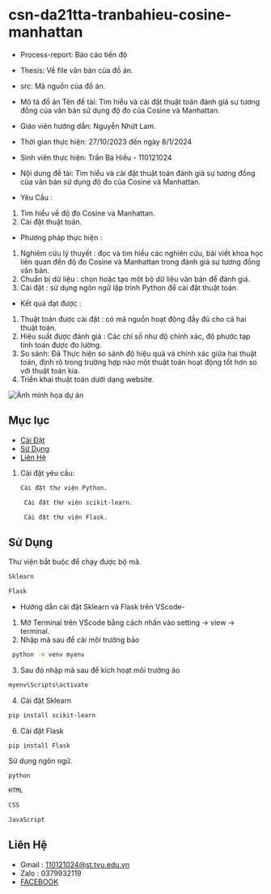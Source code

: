 # csn-da21tta-tranbahieu-cosine-manhattan
- Process-report: Báo cáo tiến độ
- Thesis: Về file văn bản của đồ án.
- src: Mã nguồn của đồ án.
- Mô tả đồ án
Tên đề tài: Tìm hiểu và cài đặt thuật toán đánh giá sự tương đồng của văn bản sử dụng độ đo của Cosine và Manhattan.
- Giáo viên hướng dẫn: Nguyễn Nhứt Lam.
- Thời gian thực hiện: 27/10/2023 đến ngày 8/1/2024
- Sinh viên thực hiện: Trần Bá Hiếu - 110121024
- Nội dung đề tài: Tìm hiểu và cài đặt thuật toán đánh giá sự tương đồng của văn bản sử dụng độ đo của Cosine và Manhattan.

- Yêu Cầu :
1. Tìm hiểu về độ đo Cosine và Manhattan.
2. Cài đặt thuật toán.
-	Phương pháp thực hiện :
1.	Nghiêm cứu lý thuyết : đọc và tìm hiểu các nghiên cứu, bài viết khoa học liên quan đến độ đo Cosine và Manhattan trong đánh giá sự tương đồng văn bản.
2.	Chuẩn bị dữ liệu : chọn hoặc tạo một bộ dữ liệu văn bản để đánh giá.
3.	Cài đặt : sử dụng ngôn ngữ lập trình Python để cài đặt thuật toán.
-	Kết quả đạt được :
1.	Thuật toán được cài đặt : có mã nguồn hoạt động đầy đủ cho cả hai thuật toán.
2.	Hiệu suất được đánh giá : Các chỉ số như độ chính xác, độ phước tạp tính toán được đo lường.
3.	So sánh: Đã Thực hiện so sánh độ hiệu quả và chính xác giữa hai thuật toán, định rõ trong trường hợp nào một thuật toán hoạt động tốt hơn so với thuật toán kia.
4.  Triển khai thuật toán dưới dạng website.

![Ảnh minh họa dự án](https://www.python.org/static/community_logos/python-logo.png)

## Mục lục
- [Cài Đặt](#cài-đặt)
- [Sử Dụng](#sử-dụng)
- [Liên Hệ](#liên-hệ)
1. Cài đặt yêu cầu:
    ```bash
    Cài đặt thư viện Python.
    ```
   ```bash
    Cài đặt thư viện scikit-learn.
   ``` 
   ```bash
    Cài đặt thư viện Flask.
   ```
## Sử Dụng
Thư viện bắt buộc để chạy được bộ mã.

```bash
Sklearn
```
```bash
Flask
```
- Hướng dẫn cài đặt Sklearn và Flask trên VScode-
1. Mở Terminal trên VScode bằng cách nhấn vào setting -> view -> terminal.
2. Nhập mã sau đề cài môi trường bảo
```bash
 python -m venv myenv
```
3. Sau đó nhập mã sau để kích hoạt môi trường ảo
```bash
myenv\Scripts\activate
```
4. Cài đặt Sklearn
```bash
pip install scikit-learn
```
6. Cài đặt Flask
```bash
pip install Flask
```
Sử dụng ngôn ngữ.

```bash
python
```
```bash
HTML
```
```bash
CSS
```
```bash
JavaScript
```
## Liên Hệ
- Gmail : 110121024@st.tvu.edu.vn
- Zalo : 0379932119
- [FACEBOOK](https://www.facebook.com/bhieuu.203/)

